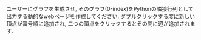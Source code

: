 ユーザーにグラフを生成させ, そのグラフ(0-index)をPythonの隣接行列として出力する動的なwebページを作成してください. ダブルクリックする度に新しい頂点が番号順に追加され, 二つの頂点をクリックするとその間に辺が追加されます.
